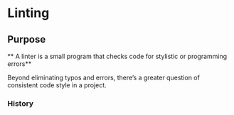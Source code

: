 
# Linting
## Purpose
** A linter is a small program that checks code for stylistic or programming errors**     

Beyond eliminating typos and errors, there’s a greater question of consistent code style in a project.
### History
